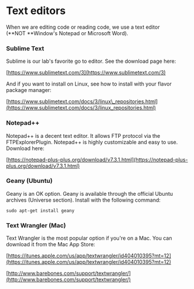 # Text editors

When we are editing code or reading code, we use a text editor \(**NOT **Window's Notepad or Microsoft Word\).

### Sublime Text

Sublime is our lab's favorite go to editor. See the download page here:

[https://www.sublimetext.com/3](https://www.sublimetext.com/3)

And if you want to install on Linux, see how to install with your flavor package manager:

[https://www.sublimetext.com/docs/3/linux\_repositories.html](https://www.sublimetext.com/docs/3/linux_repositories.html)

### Notepad++

Notepad++ is a decent text editor. It allows FTP protocol via the FTPExplorerPlugin. Notepad++ is highly customizable and easy to use. Download here:

[https://notepad-plus-plus.org/download/v7.3.1.html](https://notepad-plus-plus.org/download/v7.3.1.html)

### Geany \(Ubuntu\)

Geany is an OK option. Geany is available through the official Ubuntu archives \(Universe section\). Install with the following command:

```
sudo apt-get install geany
```

### Text Wrangler \(Mac\)

Text Wrangler is the most popular option if you're on a Mac. You can download it from the Mac App Store:

[https://itunes.apple.com/us/app/textwrangler/id404010395?mt=12](https://itunes.apple.com/us/app/textwrangler/id404010395?mt=12)

[http://www.barebones.com/support/textwrangler/](http://www.barebones.com/support/textwrangler/)


